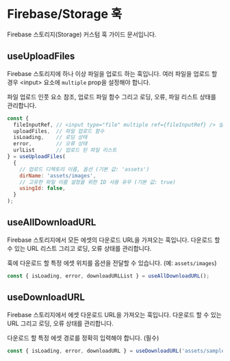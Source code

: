# Firebase/Storage 훅

Firebase 스토리지(Storage) 커스텀 훅 가이드 문서입니다.

## useUploadFiles

Firebase 스토리지에 하나 이상 파일을 업로드 하는 훅입니다.
여러 파일을 업로드 할 경우 \<input\> 요소에 `multiple` prop을 설정해야 합니다.

파일 업로드 인풋 요소 참조, 업로드 파일 함수 그리고 로딩, 오류, 파일 리스트 상태를 관리합니다.

```jsx
const { 
  fileInputRef, // <input type="file" multiple ref={fileInputRef} /> 설정
  uploadFiles,  // 파일 업로드 함수
  isLoading,    // 로딩 상태
  error,        // 오류 상태
  urlList       // 업로드 된 파일 리스트
} = useUploadFiles(
  {
    // 업로드 디렉토리 이름, 옵션 (기본 값: 'assets')
    dirName: 'assets/images',
    // 고유한 파일 이름 설정을 위한 ID 사용 유무 (기본 값: true)
    usingId: false,
  }
);
```

## useAllDownloadURL

Firebase 스토리지에서 모든 에셋의 다운로드 URL을 가져오는 훅입니다.
다운로드 할 수 있는 URL 리스트 그리고 로딩, 오류 상태를 관리합니다.

훅에 다운로드 할 특정 에셋 위치를 옵션을 전달할 수 있습니다. (예: `assets/images`)

```jsx
const { isLoading, error, downloadURLList } = useAllDownloadURL();
```

## useDownloadURL

Firebase 스토리지에서 에셋 다운로드 URL을 가져오는 훅입니다.
다운로드 할 수 있는 URL 그리고 로딩, 오류 상태를 관리합니다.

다운로드 할 특정 에셋 경로를 정확히 입력해야 합니다. (필수)

```jsx
const { isLoading, error, downloadURL } = useDownloadURL('assets/sample.jpg');
```